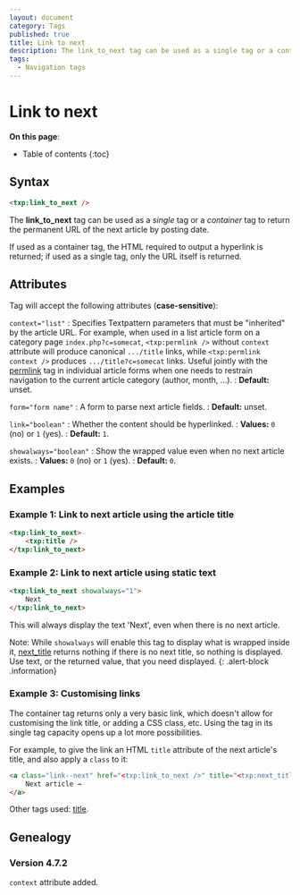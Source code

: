 ```yaml
---
layout: document
category: Tags
published: true
title: Link to next
description: The link_to_next tag can be used as a single tag or a container tag to return the permanent URL of the next article by posting date.
tags:
  - Navigation tags
---
```


# Link to next

**On this page**:

* Table of contents
{:toc}

## Syntax

~~~ html
<txp:link_to_next />
~~~

The **link_to_next** tag can be used as a *single* tag or a *container* tag to return the permanent URL of the next article by posting date.

If used as a container tag, the HTML required to output a hyperlink is returned; if used as a single tag, only the URL itself is returned.

## Attributes

Tag will accept the following attributes (**case-sensitive**):

`context="list"`
: Specifies Textpattern parameters that must be "inherited" by the article URL. For example, when used in a list article form on a category page `index.php?c=somecat`, `<txp:permlink />` without `context` attribute will produce canonical `.../title` links, while `<txp:permlink context />` produces `.../title?c=somecat` links. Useful jointly with the [permlink](/tags/permlink) tag in individual article forms when one needs to restrain navigation to the current article category (author, month, ...).
: **Default:** unset.

`form="form name"`
: A form to parse next article fields.
: **Default:** unset.

`link="boolean"`
: Whether the content should be hyperlinked.
: **Values:** `0` (no) or `1` (yes).
: **Default:** `1`.

`showalways="boolean"`
: Show the wrapped value even when no next article exists.
: **Values:** `0` (no) or `1` (yes).
: **Default:** `0`.

## Examples

### Example 1: Link to next article using the article title

~~~ html
<txp:link_to_next>
    <txp:title />
</txp:link_to_next>
~~~

### Example 2: Link to next article using static text

~~~ html
<txp:link_to_next showalways="1">
    Next
</txp:link_to_next>
~~~

This will always display the text 'Next', even when there is no next article.

Note: While `showalways` will enable this tag to display what is wrapped inside it, [next_title](/tags/next_title) returns nothing if there is no next title, so nothing is displayed. Use text, or the returned value, that you need displayed.
{: .alert-block .information}

### Example 3: Customising links

The container tag returns only a very basic link, which doesn't allow for customising the link title, or adding a CSS class, etc. Using the tag in its single tag capacity opens up a lot more possibilities.

For example, to give the link an HTML `title` attribute of the next article's title, and also apply a `class` to it:

~~~ html
<a class="link--next" href="<txp:link_to_next />" title="<txp:next_title />">
    Next article →
</a>
~~~

Other tags used: [title](/tags/title).

## Genealogy

### Version 4.7.2

`context` attribute added.
